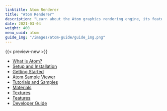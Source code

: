 ```yaml
---
linktitle: Atom Renderer
title: "Atom Renderer"
description: "Learn about the Atom graphics rendering engine, its features, and how to use and extend them."
date: 2021-03-04
weight: 400
menu_uuid: atom
guide_img: "/images/atom-guide/guide_img.png"
---
```


{{< preview-new >}}

+ [What is Atom?](what-is-atom.md)
+ [Setup and Installation](setup/installing-atom.md)
+ [Getting Started](get-started/_index.md)
+ [Atom Sample Viewer](atom-sample-viewer/_index.md)
+ [Tutorials and Samples](tutorials/_index.md)
+ [Materials]()
+ [Textures]()
+ [Features]()
+ [Developer Guide](core-systems/_index.md)
